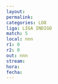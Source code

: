 ```yaml
---
layout: 
permalink: 
categories: LO8
liga: LIGA INDIGO
match: 5
local: nnn
r1: 0
r2: 0
out: nnn
stream: 
hora: 
fecha:
---
```

